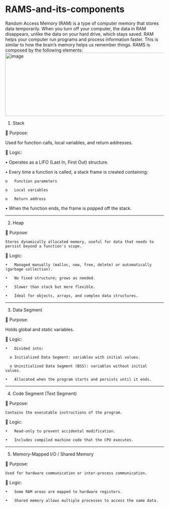 # RAMS-and-its-components
Random Access Memory (RAM) is a type of computer memory that stores data temporarily. When you turn off your computer, the data in RAM disappears, unlike the data on your hard drive, which stays saved. RAM helps your computer run programs and process information faster. This is similar to how the brain’s memory helps us remember things.
RAMS is composed by the following elements:
<img width="600" height="200" alt="image" src="https://github.com/user-attachments/assets/7debd3cd-3007-40df-a05b-90a7b96937cf" />


1. Stack

🔹 Purpose:

  Used for function calls, local variables, and return addresses.

🔹 Logic:

  •	Operates as a LIFO (Last In, First Out) structure.

  •	Every time a function is called, a stack frame is created containing: 

    o	Function parameters

    o	Local variables

    o	Return address

  •	When the function ends, the frame is popped off the stack.
________________________________________

2. Heap

  🔹 Purpose:

    Stores dynamically allocated memory, useful for data that needs to persist beyond a function's scope.

  🔹 Logic:

    •	Managed manually (malloc, new, free, delete) or automatically (garbage collection).

    •	No fixed structure; grows as needed.

    •	Slower than stack but more flexible.

    •	Ideal for objects, arrays, and complex data structures.
________________________________________
3. Data Segment

🔹 Purpose:

  Holds global and static variables.

🔹 Logic:

    •	Divided into: 

      o	Initialized Data Segment: variables with initial values.

      o	Uninitialized Data Segment (BSS): variables without initial values.

    •	Allocated when the program starts and persists until it ends.

________________________________________

4. Code Segment (Text Segment)

🔹 Purpose:

    Contains the executable instructions of the program.

🔹 Logic:

    •	Read-only to prevent accidental modification.

    •	Includes compiled machine code that the CPU executes.

________________________________________

5. Memory-Mapped I/O / Shared Memory

🔹 Purpose:

    Used for hardware communication or inter-process communication.

🔹 Logic:

    •	Some RAM areas are mapped to hardware registers.

    •	Shared memory allows multiple processes to access the same data.

